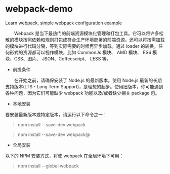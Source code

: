 # webpack-demo
Learn webpack, simple webpack configuration example

&emsp;&emsp;Webpack 是当下最热门的前端资源模块化管理和打包工具。它可以将许多松散的模块按照依赖和规则打包成符合生产环境部署的前端资源。还可以将按需加载的模块进行代码分隔，等到实际需要的时候再异步加载。通过 loader 的转换，任何形式的资源都可以视作模块，比如 CommonJs 模块、 AMD 模块、 ES6 模块、CSS、图片、 JSON、Coffeescript、 LESS 等。

 - 前提条件

&emsp;&emsp;在开始之前，请确保安装了 Node.js 的最新版本。使用 Node.js 最新的长期支持版本(LTS - Long Term Support)，是理想的起步。使用旧版本，你可能遇到各种问题，因为它们可能缺少 webpack 功能以及/或者缺少相关 package 包。

 - 本地安装

要安装最新版本或特定版本，请运行以下命令之一：

>npm install --save-dev webpack

>npm install --save-dev webpack@<version>

 - 全局安装

以下的 NPM 安装方式，将使 webpack 在全局环境下可用：

>npm install --global webpack
